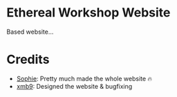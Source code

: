 # Ethereal Workshop Website
Based website...

# Credits
- [Sophie](https://github.com/sophiaasophieee): Pretty much made the whole website :fire:
- [xmb9](https://github.com/EnterTheVoid-x86): Designed the website & bugfixing
